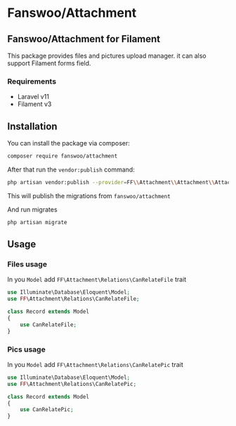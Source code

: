 # Fanswoo/Attachment

## Fanswoo/Attachment for Filament

This package provides files and pictures upload manager. it can also support Filament forms field.

### Requirements

-   Laravel v11
-   Filament v3

## Installation

You can install the package via composer:

```bash
composer require fanswoo/attachment
```

After that run the `vendor:publish` command:

```bash
php artisan vendor:publish --provider=FF\\Attachment\\Attachment\\AttachmentProvider --tag=migrations
```

This will publish the migrations from `fanswoo/attachment`

And run migrates

```bash
php artisan migrate
```

## Usage

### Files usage

In you `Model` add `FF\Attachment\Relations\CanRelateFile` trait

```php
use Illuminate\Database\Eloquent\Model;
use FF\Attachment\Relations\CanRelateFile;

class Record extends Model
{
    use CanRelateFile;
}
```

### Pics usage

In you `Model` add `FF\Attachment\Relations\CanRelatePic` trait

```php
use Illuminate\Database\Eloquent\Model;
use FF\Attachment\Relations\CanRelatePic;

class Record extends Model
{
    use CanRelatePic;
}
```
